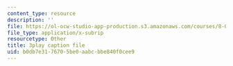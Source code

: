 ```yaml
---
content_type: resource
description: ''
file: https://ol-ocw-studio-app-production.s3.amazonaws.com/courses/8-04-quantum-physics-i-spring-2016/b0db7e3176705be0aabcbbe840f0cee9_ELBh60GU5yE.vtt
file_type: application/x-subrip
resourcetype: Other
title: 3play caption file
uid: b0db7e31-7670-5be0-aabc-bbe840f0cee9
---
```


